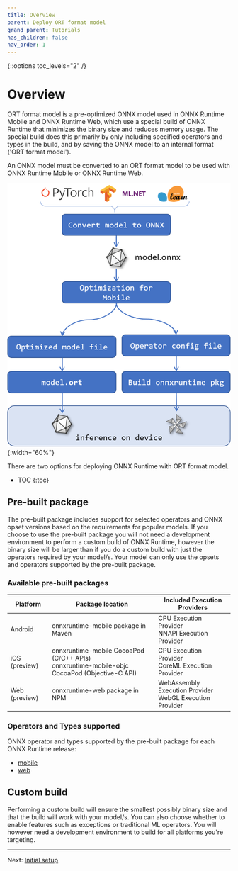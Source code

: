 ```yaml
---
title: Overview
parent: Deploy ORT format model
grand_parent: Tutorials
has_children: false
nav_order: 1
---
```

{::options toc_levels="2" /}

# Overview

ORT format model is a pre-optimized ONNX model used in ONNX Runtime Mobile and ONNX Runtime Web, which use a special build of ONNX Runtime that minimizes the binary size and reduces memory usage. The special build does this primarily by only including specified operators and types in the build, and by saving the ONNX model to an internal format ('ORT format model').

An ONNX model must be converted to an ORT format model to be used with ONNX Runtime Mobile or ONNX Runtime Web.

![Steps to build for mobile platforms](../../../images/mobile.png){:width="60%"}

There are two options for deploying ONNX Runtime with ORT format model.

* TOC
{:toc}

## Pre-built package

The pre-built package includes support for selected operators and ONNX opset versions based on the requirements for popular models. If you choose to use the pre-built package you will not need a development environment to perform a custom build of ONNX Runtime, however the binary size will be larger than if you do a custom build with just the operators required by your model/s. Your model can only use the opsets and operators supported by the pre-built package.

### Available pre-built packages

| Platform | Package location | Included Execution Providers |
|----------|------------------|----------|
| Android | onnxruntime-mobile package in Maven  | CPU Execution Provider <br>NNAPI Execution Provider |
| iOS (preview) | onnxruntime-mobile CocoaPod (C/C++ APIs) <br>onnxruntime-mobile-objc CocoaPod (Objective-C API) | CPU Execution Provider <br>CoreML Execution Provider |
| Web (preview) | onnxruntime-web package in NPM | WebAssembly Execution Provider <br>WebGL Execution Provider |

### Operators and Types supported

ONNX operator and types supported by the pre-built package for each ONNX Runtime release:
- [mobile](../../reference/mobile/prebuilt-package)
- [web](TBD)

## Custom build

Performing a custom build will ensure the smallest possibly binary size and that the build will work with your model/s. You can also choose whether to enable features such as exceptions or traditional ML operators. You will however need a development environment to build for all platforms you're targeting.


-------
Next: [Initial setup](./initial-setup.md)
